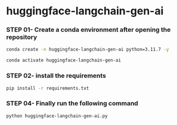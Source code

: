 # huggingface-langchain-gen-ai

### STEP 01- Create a conda environment after opening the repository

```bash
conda create -n huggingface-langchain-gen-ai python=3.11.7 -y
```

```bash
conda activate huggingface-langchain-gen-ai
```

### STEP 02- install the requirements
```bash
pip install -r requirements.txt
```

### STEP 04- Finally run the following command

```bash
python huggingface-langchain-gen-ai.py
```


